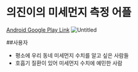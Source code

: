 # 의진이의 미세먼지 측정 어플

[Android Google Play Link](https://play.google.com/store/apps/details?id=com.org.kej.finedust)
![Untitled](https://user-images.githubusercontent.com/93872496/222878428-0f8bfc31-972a-49eb-b280-1b791d0f416d.jpeg)

##사용자
- 평소에 우리 동네 미세먼지 수치를 알고 싶은 사람들
- 호흡기 질환이 있어 미세먼지 수치에 예민한 사람


